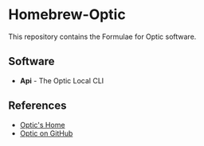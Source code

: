 # Homebrew-Optic

This repository contains the Formulae for Optic software.

## Software

- **Api** - The Optic Local CLI

## References

- [Optic's Home](https://www.useoptic.com)
- [Optic on GitHub](https://www.github.com/opticdev/optic)
